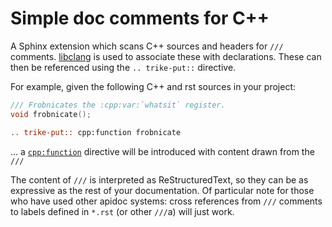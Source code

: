 Simple doc comments for C++
===========================

A Sphinx extension which scans C++ sources and headers
for `///` comments. [libclang](https://libclang.readthedocs.io)
is used to associate these with declarations. These can then be
referenced using the `.. trike-put::` directive.

For example, given the following C++ and rst sources in your project:

```c++
/// Frobnicates the :cpp:var:`whatsit` register.
void frobnicate();
```

```rst
.. trike-put:: cpp:function frobnicate
```

... a [`cpp:function`](https://www.sphinx-doc.org/en/master/usage/domains/cpp.html#directive-cpp-function)
directive will be introduced with content drawn from the `///`

The content of `///` is interpreted as ReStructuredText, so
they can be as expressive as the rest of your documentation. Of particular
note for those who have used other apidoc systems: cross references from
`///` comments to labels defined in `*.rst` (or other `///`a) will just work.
